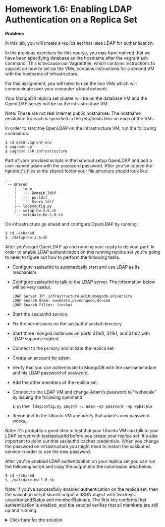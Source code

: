 # Homework 1.6: Enabling LDAP Authentication on a Replica Set

**Problem:**

In this lab, you will create a replica set that uses LDAP for authentication.

In the previous exercises for this course, you may have noticed that we have been specifying database as the hostname after the vagrant ssh command. This is because our Vagrantfile, which contains instructions to vagrant on how to set up the VMs, contains instructions for a second VM with the hostname of infrastructure.

For this assignment, you will need to use the two VMs which will communicate over your computer's local network.

Your MongoDB replica set cluster will be on the database VM and the OpenLDAP server will be on the infrastructure VM.

Note: These are not real Internet public hostnames. The hostname resolution for each is specified in the /etc/hosts files on each of the VMs.

In order to start the OpenLDAP on the infrastructure VM, run the following commands.

```
$ cd m310-vagrant-env
$ vagrant up
$ vagrant ssh infrastructure
```

Part of your provided scripts in the handout setup OpenLDAP and add a user named adam with the password password. After you've copied the handout's files to the shared folder your file structure should look like:

```
~
`-- shared
    |-- ldap
    |   |-- Domain.ldif
    |   |-- pw.ldif
    |   `-- Users.ldif
    |-- ldapconfig.py
    |-- setup-hw-1.6.sh
    `-- validate-hw-1.6.sh
```

On infrastructure go ahead and configure OpenLDAP by running:

```
$ cd ~/shared
$ ./setup-hw-1.6.sh
```

After you've got OpenLDAP up and running your ready to do your part! In order to enable LDAP authentication on this running replica set you're going to need to figure out how to perform the following tasks.

- Configure saslauthd to automatically start and use LDAP as its mechanism.

- Configure saslauthd to talk to the LDAP server. The information below will be very useful.

    ```
    LDAP Server IP: infrastructure.m310.mongodb.university
    LDAP Search Base: ou=Users,dc=mongodb,dc=com
    LDAP Search Filter: (cn=%u)
    ```

- Start the saslauthd service.
- Fix the permissions on the saslauthd socket directory.
- Start three mongod instances on ports 31160, 31161, and 31162 with LDAP support enabled.
- Connect to the primary and initiate the replica set.
- Create an account for adam.
- Verify that you can authenticate to MongoDB with the username adam and his LDAP password of password.
- Add the other members of the replica set.
- Connect to the LDAP VM and change Adam's password to "webscale" by issuing the following command.

    ```
    $ python ldapconfig.py passwd -u adam -op password -np webscale
    ```

- Reconnect to the Ubuntu VM and verify that adam's new password works.

Note: It's probably a good idea to test that your Ubuntu VM can talk to your LDAP server with testsaslauthd before you create your replica set. It's also important to point out that saslauthd caches credentials. When you change the password on infrastructure you might need to restart the saslauthd service in order to use the new password.

After you've enabled LDAP authentication on your replica set you can run the following script and copy the output into the submission area below.

```
$ cd ~/shared
$ ./validate-hw-1.6.sh
```

Note: If you've successfully enabled authentication on the replica set, then the validation script should output a JSON object with two keys: unauthorizedStatus and memberStatuses. The first key confirms that authentication is enabled, and the second verifies that all members are still up and running.


<details>
  <summary>Click here for the solution</summary>
    Answer: { unauthorizedStatus: { "ok" : 0, "errmsg" : "not authorized on admin to execute command { replSetGetStatus: 1.0 }", "code" : 13 }, memberStatuses: ["PRIMARY","SECONDARY","SECONDARY"] }
</details>


